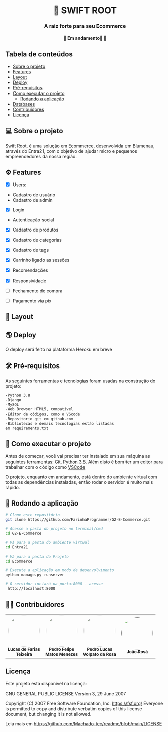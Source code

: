 

<h1 align="center">
     🌳 SWIFT ROOT
</h1>

<h3 align="center">
     A raiz forte para seu Ecommerce
</h3>
 
<h4 align="center">
	🚧   Em andamento🚀 🚧
</h4>

<h2>Tabela de conteúdos</h2>

<!--ts-->
   * [Sobre o projeto](#sobre)
   * [Features](#features)
   * [Layout](#layout)
   * [Deploy](#deploy)
   * [Pré-requisitos](#requirements)
   * [Como executar o projeto](#executar)
     * [Rodando a aplicação](#executar-rodas)
   * [Databases](#databases)
   * [Contribuidores](#contribuintes)
   * [Licença](#user-content--licença)
<!--te-->

<h2 id="sobre"> 💻 Sobre o projeto </h2>

Swift Root, é uma solução em Ecommerce, desenvolvida em Blumenau, através do Entra21, com o objetivo de ajudar micro e pequenos empreendedores da nossa região.

<h2 id="features"> ⚙️ Features </h2>

- [x] Users:
 - Cadastro de usuário
 - Cadastro de admin
- [x] Login
 - Autenticação social
- [x] Cadastro de produtos
- [x] Cadastro de categorias
- [x] Cadastro de tags
- [x] Carrinho ligado as sessões
- [x] Recomendações
- [x] Responsividade
- [ ] Fechamento de compra
- [ ] Pagamento via pix



<h2 id="layout"> 🎨 Layout </h2>

<!--
### Mobile

<p align="center">
  <img alt="NextLevelWeek" title="#NextLevelWeek" src="./assets/home-mobile.png" width="200px">

  <img alt="NextLevelWeek" title="#NextLevelWeek" src="./assets/detalhes-mobile.svg" width="200px">
</p>

### Web

<p align="center" style="display: flex; align-items: flex-start; justify-content: center;">
  <img alt="NextLevelWeek" title="#NextLevelWeek" src="./assets/web.svg" width="400px">

  <img alt="NextLevelWeek" title="#NextLevelWeek" src="./assets/sucesso-web.svg" width="400px">
</p>
-->
<h2 id="deploy">🌎 Deploy</h2>

O deploy será feito na plataforma Heroku em breve

<h2 id="requirements"> 🛠 Pré-requisitos </h2>

As seguintes ferramentas e tecnologias foram usadas na construção do projeto:

```bash
-Python 3.8  
-Django  
-MySQL  
-Web Browser HTML5, compativel  
-Editor de códigos, como o VScode  
-Repositorio git em github.com
-Bibliotecas e demais tecnologias estão listadas 
em requirements.txt
```

<h2 id="executar"> 🚀 Como executar o projeto </h2>

Antes de começar, você vai precisar ter instalado em sua máquina as seguintes ferramentas:
[Git](https://git-scm.com), [Python 3.8](https://www.python.org/). 
Além disto é bom ter um editor para trabalhar com o código como [VSCode](https://code.visualstudio.com/)

O projeto, enquanto em andamento, está dentro do ambiente virtual com todas as dependências instaladas, então rodar o servidor é muito mais rápido.

<h2 id="executar-rodar">🎲 Rodando a aplicação </h2>

```bash
# Clone este repositório
git clone https://github.com/FarinhaProgrammer/G2-E-Commerce.git

# Acesse a pasta do projeto no terminal/cmd
cd G2-E-Commerce

# Vá para a pasta do ambiente virtual
cd Entra21

# Vá para a pasta do Projeto
cd Ecommerce

# Execute a aplicação em modo de desenvolvimento
python manage.py runserver

# O servidor inciará na porta:8000 - acesse
 http://localhost:8000 
```

<h2 id="contribuintes"> 👨‍💻 Contribuidores </h2>

<table>
  <tr>
  <!-- Farias -->
    <td align="center"><a href="https://github.com/FarinhaProgrammer"><img style="border-radius: 50%;" src="https://avatars.githubusercontent.com/u/77069076?v=4" width="100px;" alt=""/><br /><sub><b>Lucas de Farias <br>Teixeira</b></sub></a><br /></td>
    <!-- Menezes -->
    <td align="center"><a href="https://github.com/pedro-fmm"><img style="border-radius: 50%;" src="https://avatars.githubusercontent.com/u/85511521?v=4" width="100px;" alt=""/><br /><sub><b>Pedro Felipe<br>Matos Menezes</b></sub></a><br /></td>
    <!-- Volpato -->
    <td align="center"><a href="https://github.com/PedroLuscao"><img style="border-radius: 50%;" src="https://avatars.githubusercontent.com/u/89154708?" width="100px;" alt=""/><br /><sub><b>Pedro Lucas<br>Volpato da Rosa</b></sub></a><br /></td>
    <!-- Rosá -->
    <td align="center"><a href=""><img style="border-radius: 50%;" src="https://wp-content.bluebus.com.br/wp-content/uploads/2017/03/31142426/twitter-novo-avatar-padrao-2017-bluebus.png" width="100px;" alt=""/><br /><sub><b>João Rosá</b></sub></a><br /></td>
  </tr>
</table>

<h2 id="license">Licença</h2>

Este projeto está disponível na licença: 

 GNU GENERAL PUBLIC LICENSE
                       Version 3, 29 June 2007

 Copyright (C) 2007 Free Software Foundation, Inc. <https://fsf.org/>
 Everyone is permitted to copy and distribute verbatim copies
 of this license document, but changing it is not allowed.

Leia mais em https://github.com/Machado-tec/readme/blob/main/LICENSE
